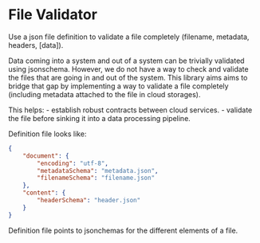# File Validator

Use a json file definition to validate a file completely (filename, metadata, headers, [data]).

Data coming into a system and out of a system can be trivially validated using jsonschema. However, we do not have a way to check and validate the files that are going in and out of the system. This library aims aims to bridge that gap by implementing a way to validate a file completely (including metadata attached to the file in cloud storages).

This helps:
    - establish robust contracts between cloud services.
    - validate the file before sinking it into a data processing pipeline.


Definition file looks like:

```json
{
    "document": {
        "encoding": "utf-8",
        "metadataSchema": "metadata.json",
        "filenameSchema": "filename.json"
    },
    "content": {
        "headerSchema": "header.json"
    }
}
```

Definition file points to jsonchemas for the different elements of a file.
